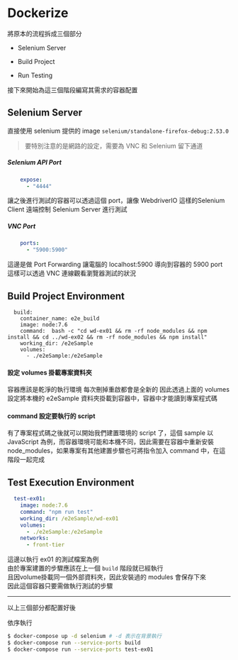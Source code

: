 # Dockerize

將原本的流程拆成三個部分

- Selenium Server

- Build Project

- Run Testing



接下來開始為這三個階段編寫其需求的容器配置

## Selenium Server

直接使用 selenium 提供的 image `selenium/standalone-firefox-debug:2.53.0`

> 要特別注意的是網路的設定，需要為 VNC 和 Selenium 留下通道

##### Selenium API Port

```yaml
    expose:
      - "4444" 
```

讓之後進行測試的容器可以透過這個 port，讓像 WebdriverIO 這樣的Selenium Client 遠端控制 Selenium Server 進行測試

##### VNC Port

```yaml
    ports:
      - "5900:5900"
```

這邊是做 Port Forwarding 讓電腦的 localhost:5900 導向到容器的 5900 port  
這樣可以透過 VNC 連線觀看瀏覽器測試的狀況


## Build Project Environment

```
  build:
    container_name: e2e_build
    image: node:7.6
    command:  bash -c "cd wd-ex01 && rm -rf node_modules && npm install && cd ../wd-ex02 && rm -rf node_modules && npm install"
    working_dir: /e2eSample
    volumes:
      - ./e2eSample:/e2eSample
```

#### 設定 volumes 掛載專案資料夾

容器應該是乾淨的執行環境
每次刪掉重啟都會是全新的
因此透過上面的 volumes 設定將本機的 e2eSample 資料夾掛載到容器中，容器中才能讀到專案程式碼

#### command 設定要執行的 script

有了專案程式碼之後就可以開始我們建置環境的 script 了，這個 sample 以 JavaScript 為例，而容器環境可能和本機不同，因此需要在容器中重新安裝 node_modules，如果專案有其他建置步驟也可將指令加入 command 中，在這階段一起完成

## Test Execution Environment

```yaml
  test-ex01:
    image: node:7.6
    command: "npm run test"
    working_dir: /e2eSample/wd-ex01
    volumes:
      - ./e2eSample:/e2eSample
    networks:
      - front-tier
```

這邊以執行 ex01 的測試檔案為例  
由於專案建置的步驟應該在上一個 `build` 階段就已經執行  
且因volume掛載同一個外部資料夾，因此安裝過的 modules 會保存下來  
因此這個容器只要需做執行測試的步驟



---

以上三個部分都配置好後

依序執行 

```bash
$ docker-compose up -d selenium # -d 表示在背景執行
$ docker-compose run --service-ports build
$ docker-compose run --service-ports test-ex01
```

